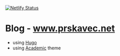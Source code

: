 [![Netlify Status](https://api.netlify.com/api/v1/badges/2eab6ac9-90ed-4aa9-9e25-7b2674743f43/deploy-status)](https://app.netlify.com/sites/house-keeper-proficiencies-68654/deploys)

# Blog - www.prskavec.net

- using [Hugo](https://gohugo.io/)
- using [Academic](https://sourcethemes.com/academic/docs/) theme
